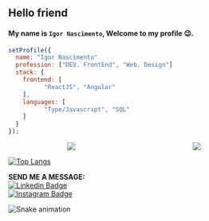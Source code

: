 ## Hello friend
#### My name is `Igor Nascimento`, Welcome to my profile 😉.<br>

```js
setProfile({
  name: "Igor Nascimento"
  profession: ["DEV. FrontEnd", "Web. Design"]
  stack: {
  	frontend: [
          "ReactJS", "Angular"
  	],
  	languages: [
          "Type/Javascript", "SQL"
  	]
  }
});
```
<div style="display:flex;justify-content:space-around;align-items: center;">
  <a href="">
    <img src="https://github-readme-stats-sigma-five.vercel.app/api?username=mr-nascimento&show_icons=true&theme=radical"/>
  </a>
  <a href="">
    <img src="https://github-readme-stats-sigma-five.vercel.app/api/top-langs/?username=mr-nascimento&theme=react&line_height=40&hide=css" />
  </a>
</div>

[![Top Langs](https://github-readme-stats.vercel.app/api/top-langs/?username=mr-nascimento&layout=compact&theme=omni)](https://github.com/anuraghazra/github-readme-stats)<br>


**SEND ME A MESSAGE:**<br> 
[![Linkedin Badge](https://img.shields.io/badge/-LinkedIn-blue?style=flat-square&logo=Linkedin&logoColor=white&link=https://www.linkedin.com/in/isadora-rodrigues-stangarlin-48402b141/)](https://www.linkedin.com/in/igor-nascimento-3b7aa214b/) 
<br>
[![Instagram Badge](https://img.shields.io/badge/-Instagram-green?style=flat-square&logo=Instagram&logoColor=white&link=https://www.instagram.com/papodedev/)](https://www.instagram.com/mr.igornascimento/)

<div>

  ![Snake animation](https://github.com/mr-nascimento/mr-nascimento/blob/output/github-contribution-grid-snake.svg)

</div>
